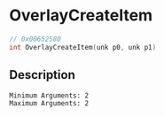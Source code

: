 # OverlayCreateItem
```c
// 0x00652580
int OverlayCreateItem(unk p0, unk p1)
```
## Description
```
Minimum Arguments: 2
Maximum Arguments: 2
```

